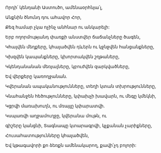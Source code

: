 Որդի՛ կենդանի Աստուծո, ամենաօրհնյա՛լ,


Անքնին ծնունդ դու ահավոր Հոր,


Քեզ համար չկա ոչինչ անհնար ու անկարելի:


Երբ ողորմությանդ փառքի անստվեր ճաճանչները ծագեն,


Կհալվեն մեղքերը, կհալածվեն դևերն ու կջնջվեն հանցանքները,


Կխզվեն կապանքները, կխորտակվեն շղթաները,


Կկենդանանան մեռյալները, կբուժվեն զարկվածները,


Եվ վերքերը կառողջանան.


Կվերանան ապականությունները, տեղի կտան տխրությունները,


Կնահանջեն հեծությունները, կփախչի խավարն, ու մեգը կմեկնի,


Կցրվի մառախուղն, ու մռայլը կփարատվի.


Կսպառվի աղջամուղջը, կվերանա մութն, ու


գիշերը կանցնի, Տագնապը կտարագրվի, կչքանան չարիքները,


Հուսահատությունները կհալածվեն,


Եվ կթագավորի քո ձեռքն ամենակարող, քավի՛չդ բոլորի: